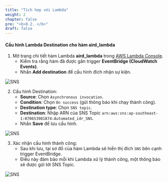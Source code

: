 ```yaml
---
title: "Tích hợp với Lambda"
weight: 2
chapter: false
pre: "<b>8.2. </b>"
draft: false
---
```


#### Cấu hình Lambda Destination cho hàm **aird_lambda**

1. Mở trang chi tiết hàm Lambda **aird_lambda** trong [AWS Lambda Console](https://console.aws.amazon.com/lambda/).
   + Kiểm tra rằng hàm đã được gắn trigger 
   **EventBridge (CloudWatch Events)**.  
   + Nhấn **Add destination** để cấu hình đích nhận sự kiện.  

![SNS](/images/8.SNS/9.png)


2. Cấu hình Destination:
   + **Source**: Chọn `Asynchronous invocation`.  
   + **Condition**: Chọn `On success` (gửi thông báo khi chạy thành công).  
   + **Destination type**: Chọn `SNS topic`.  
   + **Destination**: Nhập ARN của SNS Topic `arn:aws:sns:ap-southeast-1:070653981874:Automated_idr_SNS`.  
   + Nhấn **Save** để lưu cấu hình.  

![SNS](/images/8.SNS/10.png)


3. Xác nhận cấu hình thành công:
   + Sau khi lưu, tại sơ đồ của hàm Lambda sẽ hiển thị đích `SNS` bên cạnh trigger EventBridge.
   + Điều này đảm bảo mỗi khi Lambda xử lý thành công, một thông báo sẽ được gửi tới SNS Topic.

![SNS](/images/8.SNS/11.png)